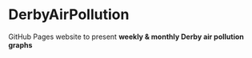 # DerbyAirPollution
GitHub Pages website to present **weekly &amp; monthly Derby air pollution graphs**
